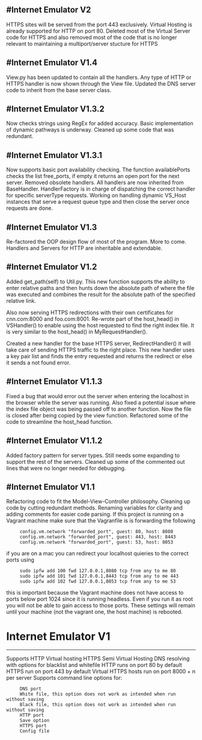 #Internet Emulator V2
-----------------------------------------
HTTPS sites will be served from the port 443 exclusively. Virtual Hosting is already supported for HTTP on port 80. Deleted most of the Virtual Server code for HTTPS and also removed most of the code that is no longer relevant to maintaining a multiport/server stucture for HTTPS

#Internet Emulator V1.4
-----------------------------------------
View.py has been updated to contain all the handlers. Any type of HTTP or HTTPS handler is now shown through the View file. Updated the DNS server code to inherit from the base server class.

#Internet Emulator V1.3.2
-----------------------------------------
Now checks strings using RegEx for added accuracy. Basic implementation of dynamic pathways is underway. Cleaned up some code that was redundant.

#Internet Emulator V1.3.1
-----------------------------------------
Now supports basic port availability checking. The function availablePorts checks the list free_ports, if empty it returns an open port for the next server. Removed obsolete handlers. All handlers are now inherited from BaseHandler. HandlerFactory is in charge of dispatching the correct handler for specific serverType requests. Working on handling dynamic VS_Host instances that serve a request queue type and then close the server once requests are done.

#Internet Emulator V1.3
-----------------------------------------
Re-factored the OOP design flow of most of the program. More to come. Handlers and Servers for HTTP are inheritable and extendable. 

#Internet Emulator V1.2
-----------------------------------------
Added get_path(self) to Util.py. This new function supports the ability to enter relative paths and then hunts down the absolute path of where the file was executed and combines the result for the absolute path of the specified relative link.

Also now serving HTTPS redirections with their own certificates for cnn.com:8000 and foo.com:8001. Re-wrote part of the host_head() in VSHandler() to enable using the host requested to find the right index file. It is very similar to the host_head() in MyRequestHandler(). 

Created a new handler for the base HTTPS server, RedirectHandler() it will take care of sending HTTPS traffic to the right place. This new handler uses a key pair list and finds the entry requested and returns the redirect or else it sends a not found error.

#Internet Emulator V1.1.3
-----------------------------------------
Fixed a bug that would error out the server when entering the localhost in the browser while the server was running. Also fixed a potential issue where the index file object was being passed off to another function. Now the file is closed after being copied by the view function. Refactored some of the code to streamline the host_head function.

#Internet Emulator V1.1.2
-----------------------------------------
Added factory pattern for server types. Still needs some expanding to support the rest of the servers. Cleaned up some of the commented out lines that were no longer needed for debugging.

#Internet Emulator V1.1
-----------------------------------------
Refactoring code to fit the Model-View-Controller philosophy. Cleaning up code by cutting redundant methods. Renaming variables for clarity and adding comments for easier code parsing. If this project is running on a Vagrant machine make sure that the Vagranfile is is forwarding the following

         config.vm.network "forwarded_port", guest: 80, host: 8080
         config.vm.network "forwarded_port", guest: 443, host: 8443
         config.vm.network "forwarded_port", guest: 53, host: 8053
    
if you are on a mac you can redirect your localhost quieries to the correct ports using

         sudo ipfw add 100 fwd 127.0.0.1,8080 tcp from any to me 80
         sudo ipfw add 101 fwd 127.0.0.1,8443 tcp from any to me 443
         sudo ipfw add 102 fwd 127.0.0.1,8053 tcp from any to me 53

this is important because the Vagrant machine does not have access to ports below port 1024 since it is running headless. Even if you run it as root you will not be able to gain access to those ports. These settings will remain until your machine (not the vagrant one, the host machine) is rebooted.

# Internet Emulator V1
-----------------------------------------
Supports HTTP Virtual hosting
         HTTPS Semi Virtual Hosting
         DNS resolving with options for blacklist and whitefile
         HTTP runs on port 80 by default
         HTTPS run on port 443 by default
         Virtual HTTPS hosts run on port 8000 + n per server
         Supports command line options for:
         
         DNS port
         White file, this option does not work as intended when run without saving
         Black file, this option does not work as intended when run without saving
         HTTP port
         Save option
         HTTPS port
         Config file
